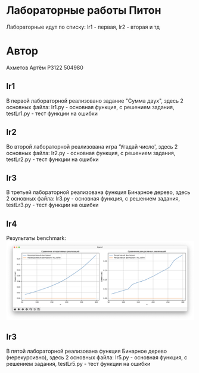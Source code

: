# Лабораторные работы Питон
Лабораторные идут по списку:
lr1 - первая, lr2 - вторая и тд
# Автор
Ахметов Артём P3122 504980
## lr1
В первой лабораторной реализовано задание "Сумма двух", здесь 2 основных файла: lr1.py - основная функция, с решением задания, testLr1.py - тест функции на ошибки
## lr2
Во второй лабораторной реализована игра 'Угадай число', здесь 2 основных файла: lr2.py - основная функция, с решением задания, testLr2.py - тест функции на ошибки
## lr3
В третьей лабораторной реализована функция Бинарное дерево, здесь 2 основных файла: lr3.py - основная функция, с решением задания, testLr3.py - тест функции на ошибки
## lr4
Результаты benchmark:
![Результаты](./lr4/banchmarks/res.png)
## lr3
В пятой лабораторной реализована функция Бинарное дерево (нерекурсивно), здесь 2 основных файла: lr5.py - основная функция, с решением задания, testLr5.py - тест функции на ошибки